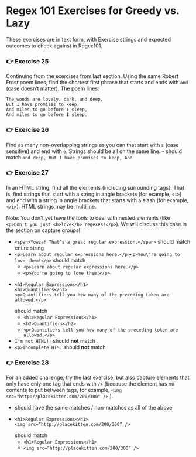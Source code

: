 # Regex 101 Exercises for Greedy vs. Lazy

These exercises are in text form, with Exercise strings and expected outcomes to check against in Regex101. 

###
### 👉 Exercise 25
Continuing from the exercises from last section. Using the same Robert Frost poem lines, find the shortest first phrase that starts and ends with `and` (case doesn’t matter). The poem lines:

```
The woods are lovely, dark, and deep,
But I have promises to keep,
And miles to go before I sleep,
And miles to go before I sleep.
```
###
### 👉 Exercise 26
Find as many non-overlapping strings as you can that start with `s` (case sensitive) and end with `e`. Strings should be all on the same line.
    - should match
    ```
    and deep,
    But I have promises to keep,
    And
    ```
###
### 👉 Exercise 27
In an HTML string, find all the elements (including surrounding tags). That is, find strings that start with a string in angle brackets (for example, `<i>`) and end with a string in angle brackets that starts with a slash (for example, `</i>`). HTML strings may be multiline.

Note: You don't yet have the tools to deal with nested elements (like `<p>Don't you just <b>love</b> regexes?</p>`). We will discuss this case in the section on capture groups!
  - `<span>Yowza! That’s a great regular expression.</span>` should match entire string
  - `<p>Learn about regular expressions here.</p><p>You\'re going to love them!</p>` should match  
      - `<p>Learn about regular expressions here.</p>`
      - `<p>You're going to love them!</p>`
  - ```
    <h1>Regular Expressions</h1>
    <h2>Quantifiers</h2>
    <p>Quantifiers tell you how many of the preceding token are allowed.</p>
    ```
    should match 
      - `<h1>Regular Expressions</h1>`
      - `<h2>Quantifiers</h2>`
      - `<p>Quantifiers tell you how many of the preceding token are allowed.</p>`
  - `I'm not HTML!!` should **not** match
  - `<p>Incomplete HTML` should **not** match
###
### 👉 Exercise 28
For an added challenge, try the last exercise, but also capture elements that only have only one tag that ends with `/>` (because the element has no contents to put between tags, for example, `<img src="http://placekitten.com/200/300" />` ).

  - should have the same matches / non-matches as all of the above
  - ```
    <h1>Regular Expressions</h1>
    <img src=”http://placekitten.com/200/300” />
    ```
    should match
      - `<h1>Regular Expressions</h1>`
      - `<img src=”http://placekitten.com/200/300” />`